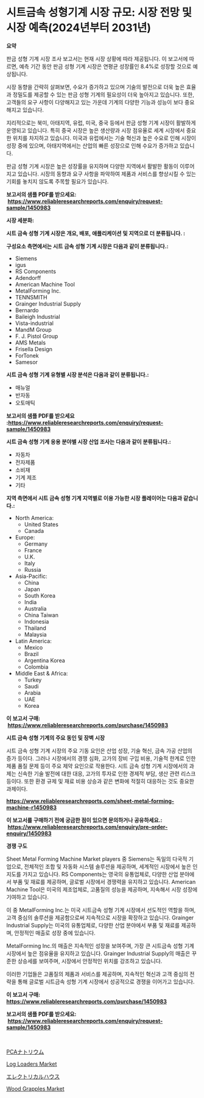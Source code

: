 <p><h1>시트금속 성형기계 시장 규모: 시장 전망 및 시장 예측(2024년부터 2031년)</h1></p><p><strong>요약</strong></p>
<p><p>판금 성형 기계 시장 조사 보고서는 현재 시장 상황에 따라 제공됩니다. 이 보고서에 따르면, 예측 기간 동안 판금 성형 기계 시장은 연평균 성장률인 8.4%로 성장할 것으로 예상됩니다. </p><p>시장 동향을 간략히 살펴보면, 수요가 증가하고 있으며 기술의 발전으로 더욱 높은 효율과 정밀도를 제공할 수 있는 판금 성형 기계의 필요성이 더욱 높아지고 있습니다. 또한, 고객들의 요구 사항이 다양해지고 있는 가운데 기계의 다양한 기능과 성능이 보다 중요해지고 있습니다.</p><p>지리적으로는 북미, 아태지역, 유럽, 미국, 중국 등에서 판금 성형 기계 시장이 활발하게 운영되고 있습니다. 특히 중국 시장은 높은 생산량과 시장 점유율로 세계 시장에서 중요한 위치를 차지하고 있습니다. 미국과 유럽에서는 기술 혁신과 높은 수요로 인해 시장이 성장 중에 있으며, 아태지역에서는 산업의 빠른 성장으로 인해 수요가 증가하고 있습니다.</p><p>판금 성형 기계 시장은 높은 성장률을 유지하며 다양한 지역에서 활발한 활동이 이루어지고 있습니다. 시장의 동향과 요구 사항을 파악하여 제품과 서비스를 향상시킬 수 있는 기회를 놓치지 않도록 주목할 필요가 있습니다.</p></p>
<p><strong>보고서의 샘플 PDF를 받으세요: &nbsp;<a href="https://www.reliableresearchreports.com/enquiry/request-sample/1450983">https://www.reliableresearchreports.com/enquiry/request-sample/1450983</a></strong></p>
<p><strong>시장 세분화:</strong></p>
<p><strong> 시트 금속 성형 기계 시장은 개요, 배포, 애플리케이션 및 지역으로 더 분류됩니다. :</strong></p>
<p><strong>구성요소 측면에서는 시트 금속 성형 기계 시장은 다음과 같이 분류됩니다.:</strong></p>
<p><ul><li>Siemens</li><li>igus</li><li>RS Components</li><li>Adendorff</li><li>American Machine Tool</li><li>MetalForming Inc.</li><li>TENNSMITH</li><li>Grainger Industrial Supply</li><li>Bernardo</li><li>Baileigh Industrial</li><li>Vista-industrial</li><li>MandM Group</li><li>F. J. Pistol Group</li><li>AMS Metals</li><li>Frisella Design</li><li>ForTonek</li><li>Samesor</li></ul></p>
<p><strong> 시트 금속 성형 기계 유형별 시장 분석은 다음과 같이 분류됩니다.:</strong></p>
<p><ul><li>매뉴얼</li><li>반자동</li><li>오토매틱</li></ul></p>
<p><strong>보고서의 샘플 PDF를 받으세요 :<a href="https://www.reliableresearchreports.com/enquiry/request-sample/1450983">https://www.reliableresearchreports.com/enquiry/request-sample/1450983</a></strong></p>
<p><strong> 시트 금속 성형 기계 응용 분야별 시장 산업 조사는 다음과 같이 분류됩니다.:</strong></p>
<p><ul><li>자동차</li><li>전자제품</li><li>소비재</li><li>기계 제조</li><li>기타</li></ul></p>
<p><strong>지역 측면에서 시트 금속 성형 기계 지역별로 이용 가능한 시장 플레이어는 다음과 같습니다.:</strong></p>
<p><ul>
    <li>
        North America:
        <ul>
            <li>United States</li>
            <li>Canada</li>
        </ul>
    </li>
    <li>
        Europe:
        <ul>
            <li>Germany</li>
            <li>France</li>
            <li>U.K.</li>
            <li>Italy</li>
            <li>Russia</li>
        </ul>
    </li>
    <li>
        Asia-Pacific:
        <ul>
            <li>China</li>
            <li>Japan</li>
            <li>South Korea</li>
            <li>India</li>
            <li>Australia</li>
            <li>China Taiwan</li>
            <li>Indonesia</li>
            <li>Thailand</li>
            <li>Malaysia</li>
        </ul>
    </li>
    <li>
        Latin America:
        <ul>
            <li>Mexico</li>
            <li>Brazil</li>
            <li>Argentina Korea</li>
            <li>Colombia</li>
        </ul>
    </li>
    <li>
        Middle East & Africa:
        <ul>
            <li>Turkey</li>
            <li>Saudi</li>
            <li>Arabia</li>
            <li>UAE</li>
            <li>Korea</li>
        </ul>
    </li>
    </ul></p>
<p><strong>이 보고서 구매: &nbsp;<a href="https://www.reliableresearchreports.com/purchase/1450983">https://www.reliableresearchreports.com/purchase/1450983</a></strong></p>
<p><strong>시트 금속 성형 기계의 주요 동인 및 장벽 시장</strong></p>
<p><p>시트 금속 성형 기계 시장의 주요 기동 요인은 산업 성장, 기술 혁신, 금속 가공 산업의 증가 등이다. 그러나 시장에서의 경쟁 심화, 고가의 장비 구입 비용, 기술적 한계로 인한 제품 품질 문제 등이 주요 제약 요인으로 작용한다. 시트 금속 성형 기계 시장에서의 과제는 신속한 기술 발전에 대한 대응, 고가의 투자로 인한 경제적 부담, 생산 관련 리스크 등이다. 또한 환경 규제 및 재료 비용 상승과 같은 변화에 적절히 대응하는 것도 중요한 과제이다.</p></p>
<p><strong><a href="https://www.reliableresearchreports.com/sheet-metal-forming-machine-r1450983">https://www.reliableresearchreports.com/sheet-metal-forming-machine-r1450983</a></strong></p>
<p><strong>이 보고서를 구매하기 전에 궁금한 점이 있으면 문의하거나 공유하세요.: &nbsp;<a href="https://www.reliableresearchreports.com/enquiry/pre-order-enquiry/1450983">https://www.reliableresearchreports.com/enquiry/pre-order-enquiry/1450983</a></strong></p>
<p><strong>경쟁 구도</strong></p>
<p><p>Sheet Metal Forming Machine Market players 중 Siemens는 독일의 다국적 기업으로, 전체적인 조합 및 자동화 시스템 솔루션을 제공하며, 세계적인 시장에서 높은 인지도를 가지고 있습니다. RS Components는 영국의 유통업체로, 다양한 산업 분야에서 부품 및 재료를 제공하며, 글로벌 시장에서 경쟁력을 유지하고 있습니다. American Machine Tool은 미국의 제조업체로, 고품질의 성능을 제공하며, 지속해서 시장 성장에 기여하고 있습니다.</p><p>이 중 MetalForming Inc.는 미국 시트금속 성형 기계 시장에서 선도적인 역할을 하며, 고객 중심의 솔루션을 제공함으로써 지속적으로 시장을 확장하고 있습니다. Grainger Industrial Supply는 미국의 유통업체로, 다양한 산업 분야에서 부품 및 재료를 제공하며, 안정적인 매출로 성장 중에 있습니다.</p><p>MetalForming Inc.의 매출은 지속적인 성장을 보여주며, 가장 큰 시트금속 성형 기계 시장에서 높은 점유율을 유지하고 있습니다. Grainger Industrial Supply의 매출은 꾸준한 상승세를 보여주며, 시장에서 안정적인 위치를 강조하고 있습니다.</p><p>이러한 기업들은 고품질의 제품과 서비스를 제공하며, 지속적인 혁신과 고객 중심의 전략을 통해 글로벌 시트금속 성형 기계 시장에서 성공적으로 경쟁을 이어가고 있습니다.</p></p>
<p><strong>이 보고서 구매: &nbsp; <a href="https://www.reliableresearchreports.com/purchase/1450983">https://www.reliableresearchreports.com/purchase/1450983</a></strong></p>
<p><strong>보고서의 샘플 PDF를 받으세요: &nbsp;<a href="https://www.reliableresearchreports.com/enquiry/request-sample/1450983">https://www.reliableresearchreports.com/enquiry/request-sample/1450983</a></strong><strong></strong></p>
<p>&nbsp;</p>
<p><p><a href="https://medium.com/@krishnajlhre/%E3%83%8A%E3%83%88%E3%83%AA%E3%82%A6%E3%83%A0pca%E5%B8%82%E5%A0%B4%E3%83%A1%E3%83%88%E3%83%AA%E3%82%AF%E3%82%B9%E3%81%AE%E3%83%87%E3%82%B3%E3%83%BC%E3%83%87%E3%82%A3%E3%83%B3%E3%82%B0-%E5%B8%82%E5%A0%B4%E3%82%B7%E3%82%A7%E3%82%A2-%E3%83%88%E3%83%AC%E3%83%B3%E3%83%89-%E6%88%90%E9%95%B7%E3%83%91%E3%82%BF%E3%83%BC%E3%83%B3-b05478a4c551">PCAナトリウム</a></p><p><a href="https://github.com/seekum/Market-Research-Report-List-2/blob/main/log-loaders-market.md">Log Loaders Market</a></p><p><a href="https://medium.com/@drewosciski565654/%E9%9B%BB%E6%B0%97%E4%BD%8F%E5%AE%85%E5%B8%82%E5%A0%B4%E3%81%AE%E5%88%86%E6%9E%90-%E3%82%B0%E3%83%AD%E3%83%BC%E3%83%90%E3%83%AB%E7%94%A3%E6%A5%AD%E3%81%AE%E8%A6%8B%E9%80%9A%E3%81%97%E3%81%A8%E4%BA%88%E6%B8%AC-2024%E5%B9%B4%E3%81%8B%E3%82%892031%E5%B9%B4%E3%81%BE%E3%81%A7-246dbc157e38">エレクトリカルハウス</a></p><p><a href="https://github.com/nancykennedykellievqfqt2/Market-Research-Report-List-2/blob/main/wood-grapples-market.md">Wood Grapples Market</a></p></p>